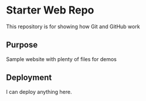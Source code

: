 # Starter Web Repo

This repository is for showing how Git and GitHub work

## Purpose

Sample website with plenty of files for demos

## Deployment

I can deploy anything here.